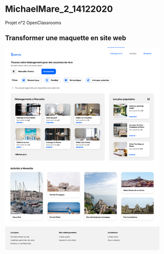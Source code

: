 # MichaelMare_2_14122020
Projet n°2 OpenClassrooms

## Transformer une maquette en site web

![picture](Desktop.png)